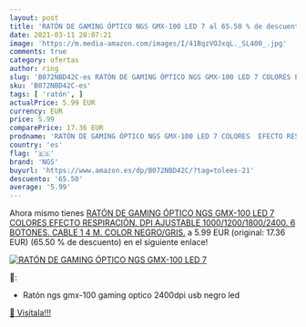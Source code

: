```yaml
---
layout: post
title: 'RATÓN DE GAMING ÓPTICO NGS GMX-100 LED 7 al 65.50 % de descuento'
date: 2021-03-11 20:07:21
image: 'https://m.media-amazon.com/images/I/41BqzVOJxqL._SL400_.jpg'
comments: true
category: ofertas
author: ring
slug: 'B072NBD42C-es RATÓN DE GAMING ÓPTICO NGS GMX-100 LED 7 COLORES EFECTO...'
sku: 'B072NBD42C-es'
tags: [ 'ratón', ]
actualPrice: 5.99 EUR
currency: EUR
price: 5.99
comparePrice: 17.36 EUR
prodname: 'RATÓN DE GAMING ÓPTICO NGS GMX-100 LED 7 COLORES  EFECTO RESPIRACIÓN. DPI AJUSTABLE 1000/1200/1800/2400. 6 BOTONES. CABLE 1 4 M. COLOR NEGRO/GRIS.'
country: 'es'
flag: '🇪🇸'
brand: 'NGS'
buyurl: 'https://www.amazon.es/dp/B072NBD42C/?tag=tolees-21'
descuento: '65.50'
average: '5.99'
---
```


Ahora mismo tienes [RATÓN DE GAMING ÓPTICO NGS GMX-100 LED 7 COLORES  EFECTO RESPIRACIÓN. DPI AJUSTABLE 1000/1200/1800/2400. 6 BOTONES. CABLE 1 4 M. COLOR NEGRO/GRIS.](https://www.amazon.es/dp/B072NBD42C/?tag=tolees-21) a 5.99 EUR (original: 17.36 EUR) (65.50 %  de descuento) en el siguiente enlace!

[![RATÓN DE GAMING ÓPTICO NGS GMX-100 LED 7](https://m.media-amazon.com/images/I/41BqzVOJxqL._SL400_.jpg)](https://www.amazon.es/dp/B072NBD42C/?tag=tolees-21)

🔎:

- Ratón ngs gmx-100 gaming optico 2400dpi usb negro led

[🛒 Visítala!!!](https://www.amazon.es/dp/B072NBD42C/?tag=tolees-21)
